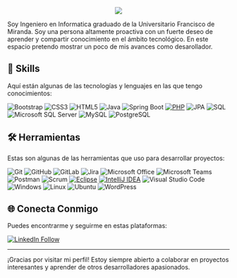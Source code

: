 
<p align="center">
  <img src="Banner.jpg">
</p>

Soy Ingeniero en Informatica graduado de la Universitario Francisco de Miranda. Soy una persona altamente proactiva con un fuerte deseo de aprender y compartir conocimiento en el ámbito tecnológico. En este espacio pretendo mostrar un poco de mis avances como desarollador.

## 🌟 Skills

Aquí están algunas de las tecnologías y lenguajes en las que tengo conocimientos:

![Bootstrap](https://img.shields.io/static/v1?style=for-the-badge&message=Bootstrap&color=7952B3&logo=Bootstrap&logoColor=FFFFFF&label=)
![CSS3](https://img.shields.io/static/v1?style=for-the-badge&message=CSS3&color=1572B6&logo=CSS3&logoColor=FFFFFF&label=)
![HTML5](https://img.shields.io/static/v1?style=for-the-badge&message=HTML5&color=E34F26&logo=HTML5&logoColor=FFFFFF&label=)
![Java](https://img.shields.io/static/v1?style=for-the-badge&message=Java&color=007396&logo=Java&logoColor=FFFFFF&label=)
![Spring Boot](https://img.shields.io/static/v1?style=for-the-badge&message=Spring+Boot&color=6DB33F&logo=Spring+Boot&logoColor=FFFFFF&label=)
[![PHP](https://img.shields.io/static/v1?style=for-the-badge&message=PHP&color=777BB4&logo=PHP&logoColor=FFFFFF&label=)](https://www.php.net/)
![JPA](https://img.shields.io/static/v1?style=for-the-badge&message=JPA&color=59666C&logo=Hibernate&logoColor=FFFFFF&label=)
![SQL](https://img.shields.io/static/v1?style=for-the-badge&message=SQL&color=CC2927&logo=Microsoft%20SQL%20Server&logoColor=FFFFFF&label=)
![Microsoft SQL Server](https://img.shields.io/static/v1?style=for-the-badge&message=Microsoft+SQL+Server&color=CC2927&logo=Microsoft+SQL+Server&logoColor=FFFFFF&label=)
![MySQL](https://img.shields.io/static/v1?style=for-the-badge&message=MySQL&color=4479A1&logo=MySQL&logoColor=FFFFFF&label=)
![PostgreSQL](https://img.shields.io/static/v1?style=for-the-badge&message=PostgreSQL&color=336791&logo=PostgreSQL&logoColor=FFFFFF&label=)

## 🛠️ Herramientas

Estas son algunas de las herramientas que uso para desarrollar proyectos:

![Git](https://img.shields.io/static/v1?style=for-the-badge&message=Git&color=F05032&logo=Git&logoColor=FFFFFF&label=)
![GitHub](https://img.shields.io/static/v1?style=for-the-badge&message=GitHub&color=181717&logo=GitHub&logoColor=FFFFFF&label=)
![GitLab](https://img.shields.io/static/v1?style=for-the-badge&message=GitLab&color=FC6D26&logo=GitLab&logoColor=FFFFFF&label=)
![Jira](https://img.shields.io/static/v1?style=for-the-badge&message=Jira&color=0052CC&logo=Jira&logoColor=FFFFFF&label=)
![Microsoft Office](https://img.shields.io/static/v1?style=for-the-badge&message=Microsoft+Office&color=D83B01&logo=Microsoft+Office&logoColor=FFFFFF&label=)
![Microsoft Teams](https://img.shields.io/static/v1?style=for-the-badge&message=Microsoft+Teams&color=6264A7&logo=Microsoft+Teams&logoColor=FFFFFF&label=)
![Postman](https://img.shields.io/static/v1?style=for-the-badge&message=Postman&color=FF6C37&logo=Postman&logoColor=FFFFFF&label=)
![Scrum](https://img.shields.io/static/v1?style=for-the-badge&message=Scrum&color=009FDA&logo=Scrum+Alliance&logoColor=FFFFFF&label=)
[![Eclipse](https://img.shields.io/static/v1?style=for-the-badge&message=Eclipse&color=2C2255&logo=Eclipse&logoColor=FFFFFF&label=)](https://www.eclipse.org/)
[![IntelliJ IDEA](https://img.shields.io/static/v1?style=for-the-badge&message=IntelliJ+IDEA&color=000000&logo=IntelliJ+IDEA&logoColor=FFFFFF&label=)](https://www.jetbrains.com/idea/)
![Visual Studio Code](https://img.shields.io/static/v1?style=for-the-badge&message=Visual+Studio+Code&color=007ACC&logo=Visual+Studio+Code&logoColor=FFFFFF&label=)
![Windows](https://img.shields.io/static/v1?style=for-the-badge&message=Windows&color=0078D6&logo=Windows&logoColor=FFFFFF&label=)
![Linux](https://img.shields.io/static/v1?style=for-the-badge&message=Linux&color=FCC624&logo=Linux&logoColor=000000&label=)
![Ubuntu](https://img.shields.io/static/v1?style=for-the-badge&message=Ubuntu&color=E95420&logo=Ubuntu&logoColor=FFFFFF&label=)
![WordPress](https://img.shields.io/static/v1?style=for-the-badge&message=WordPress&color=21759B&logo=WordPress&logoColor=FFFFFF&label=)  

## 🌐 Conecta Conmigo

Puedes encontrarme y seguirme en estas plataformas:

[![LinkedIn Follow](https://img.shields.io/badge/-00a0dc?color=00a0dc&label=%40YERKONOCHOA&logo=Linkedin&logoColor=FFFFFF&style=for-the-badge)](https://www.linkedin.com/in/yerkon-ochoa-ramos-3425731a3)

---
¡Gracias por visitar mi perfil! Estoy siempre abierto a colaborar en proyectos interesantes y aprender de otros desarrolladores apasionados. 
